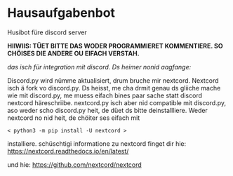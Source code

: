 # Hausaufgabenbot
Husibot füre discord server

__HIIWIIS: TÜET BITTE DAS WODER PROGRAMMIERET KOMMENTIERE. SO CHÖISES DIE ANDERE OU EIFACH VERSTAH.__

_das isch für integration mit discord. Ds heimer nonid aagfange:_

Discord.py wird nümme aktualisiert, drum bruche mir nextcord. 
Nextcord isch ä fork vo discord.py. Ds heisst, me cha drmit 
genau ds gliiche mache wie mit discord.py, me muess eifach 
bines paar sache statt discord nextcord häreschriibe. nextcord.py 
isch aber nid compatible mit discord.py, aso weder scho discord.py heit, 
de düet ds bitte deinstallliere. Weder nextcord no nid heit, 
de chöiter ses eifach mit 

`< python3 -m pip install -U nextcord >` 

installiere. schüschtigi informatione zu nextcord finget dir hie: https://nextcord.readthedocs.io/en/latest/

und hie:
https://github.com/nextcord/nextcord